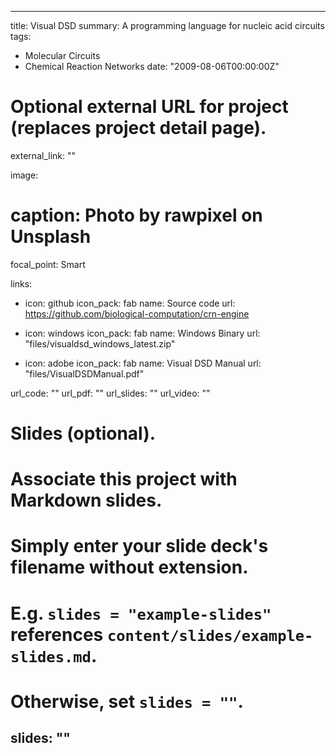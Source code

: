 
---
title: Visual DSD
summary: A programming language for nucleic acid circuits
tags:
- Molecular Circuits
- Chemical Reaction Networks
date: "2009-08-06T00:00:00Z"

# Optional external URL for project (replaces project detail page).
external_link: ""

image:
  # caption: Photo by rawpixel on Unsplash
  focal_point: Smart

links:
- icon: github
  icon_pack: fab
  name: Source code
  url: https://github.com/biological-computation/crn-engine

- icon: windows
  icon_pack: fab
  name: Windows Binary
  url: "files/visualdsd_windows_latest.zip"
  
- icon: adobe
  icon_pack: fab
  name: Visual DSD Manual
  url: "files/VisualDSDManual.pdf"
  
url_code: ""
url_pdf: ""
url_slides: ""
url_video: ""

# Slides (optional).
#   Associate this project with Markdown slides.
#   Simply enter your slide deck's filename without extension.
#   E.g. `slides = "example-slides"` references `content/slides/example-slides.md`.
#   Otherwise, set `slides = ""`.
slides: ""
---

